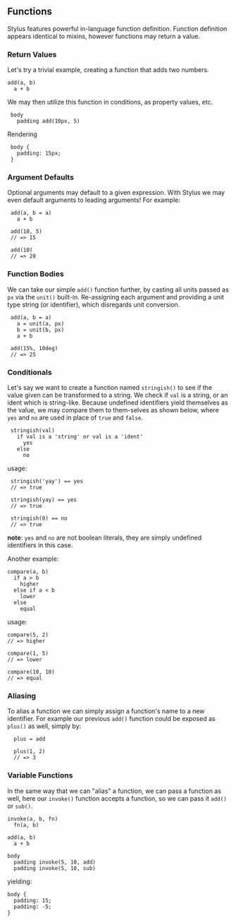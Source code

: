 
## Functions

 Stylus features powerful in-language function definition. Function definition appears identical to mixins, however functions may return a value.

### Return Values

 Let's try a trivial example, creating a function that adds two numbers.

    add(a, b)
      a + b

 We may then utilize this function in conditions, as property values, etc.
 
     body 
       padding add(10px, 5)

 Rendering
     
     body {
       padding: 15px;
     }

### Argument Defaults

 Optional arguments may default to a given expression. With Stylus we may even default arguments to leading arguments! For example:
 
 
     add(a, b = a)
       a + b

     add(10, 5)
     // => 15
     
     add(10)
     // => 20

### Function Bodies

 We can take our simple `add()` function further, by casting all units passed as `px` via the `unit()` built-in. Re-assigning each argument and providing a unit type string (or identifier), which disregards unit conversion.
 
     add(a, b = a)
       a = unit(a, px)
       b = unit(b, px)
       a + b

     add(15%, 10deg)
     // => 25

### Conditionals

 Let's say we want to create a function named `stringish()` to see if the value given can be transformed to a string. We check if `val` is a string, or an ident which is string-like. Because undefined identifiers yield themselves as the value, we may compare them to them-selves as shown below, where `yes` and `no` are used in place of `true` and `false`.
 
 
     stringish(val)
       if val is a 'string' or val is a 'ident'
         yes
       else
         no

usage:

     stringish('yay') == yes
     // => true
   
     stringish(yay) == yes
     // => true
   
     stringish(0) == no
     // => true

__note__: `yes` and `no` are not boolean literals, they are simply undefined identifiers in this case.

Another example:


    compare(a, b)
      if a > b
        higher
      else if a < b
        lower
      else
        equal

usage:

    compare(5, 2)
    // => higher

    compare(1, 5)
    // => lower

    compare(10, 10)
    // => equal

### Aliasing

  To alias a function we can simply assign a function's name to a new identifier. For example our previous `add()` function could be exposed as `plus()` as well, simply by:
  
      plus = add
      
      plus(1, 2)
      // => 3

### Variable Functions

  In the same way that we can "alias" a function, we can pass a function as well, here our `invoke()` function accepts a function, so we can pass it `add()` or `sub()`.

    invoke(a, b, fn)
      fn(a, b)

    add(a, b)
      a + b

    body
      padding invoke(5, 10, add)
      padding invoke(5, 10, sub)

yielding:

    body {
      padding: 15;
      padding: -5;
    }

